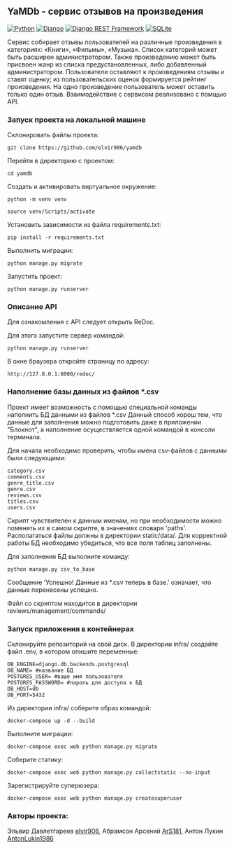 ## YaMDb - сервис отзывов на произведения

[![Python](https://img.shields.io/badge/-Python-464646?style=flat-square&logo=Python)](https://www.python.org/)
[![Django](https://img.shields.io/badge/-Django-464646?style=flat-square&logo=Django)](https://www.djangoproject.com/)
[![Django REST Framework](https://img.shields.io/badge/-Django%20REST%20Framework-464646?style=flat-square&logo=Django%20REST%20Framework)](https://www.django-rest-framework.org/)
[![SQLite](https://img.shields.io/badge/-SQLite-464646?style=flat-square&logo=SQLite)](https://www.sqlite.org/index.html)


Сервис собирает отзывы пользователей на различные произведения в категориях: «Книги», «Фильмы», «Музыка». Список категорий может быть расширен администратором. Также произведению может быть присвоен жанр из списка предустановленных, либо добавленный администратором. Пользователи оставляют к произведениям отзывы и ставят  оценку; из пользовательских оценок формируется рейтинг произведения. На одно произведение пользователь может оставить только один отзыв. Взаимодействие с сервисом реализовано с помщью API.

### Запуск проекта на локальной машине

Склонировать файлы проекта:
```
git clone https://github.com/elvir906/yamdb
```
Перейти в директорию с проектом:
```
cd yamdb
```

Cоздать и активировать виртуальное окружение:
```
python -m venv venv
```
```
source venv/Scripts/activate
```

Установить зависимости из файла requirements.txt:
```
pip install -r requirements.txt
```

Выполнить миграции:
```
python manage.py migrate
```

Запустить проект:
```
python manage.py runserver
```

### Описание API

Для ознакомления с API следует открыть ReDoc.

Для этого запустите сервер командой:
```
python manage.py runserver
```

В окне браузера откройте страницу по адресу:
```
http://127.0.0.1:8000/redoc/
```

### Наполнение базы данных из файлов *.csv

Проект имеет возможность с помощью специальной команды наполнить БД данными из файлов *.csv
Данный способ хорош тем, что данные для заполнения можно подготовить даже в приложении "Блокнот",
а наполнение осуществляется одной командой в консоли терминала.

Для начала необходимо проверить, чтобы имена csv-файлов с данными были следующими:
```
category.csv
comments.csv
genre_title.csv
genre.csv
reviews.csv
titles.csv
users.csv
```

Скрипт чувствителен к данным именам, но при необходимости можно поменять их
в самом скрипте, в значениях словаря 'paths'.
Располагаться файлы должны в директории static/data/.
Для корректной работы БД необходимо убедиться, что все поля таблиц заполнены.

Для заполнения БД выполните команду:
```
python manage.py csv_to_base
```

Сообщение 'Успешно! Данные из *.csv теперь в базе.' означает, что данные перенесены успешно.

Файл со скриптом находится в директории reviews/management/commands/

### Запуск приложения в контейнерах

Склонируйте репозиторий на свой диск. В директории infra/ создайте файл .env, в котором опишите переменные:
```
DB_ENGINE=django.db.backends.postgresql
DB_NAME= #название БД
POSTGRES_USER= #ваше имя пользователя
POSTGRES_PASSWORD= #пароль для доступа к БД
DB_HOST=db
DB_PORT=5432
```

Из директории infra/ соберите образ командой:
```
docker-compose up -d --build
```

Выполните миграции:
```
docker-compose exec web python manage.py migrate
```

Соберите статику:
```
docker-compose exec web python manage.py collectstatic --no-input
```

Зарегистрируйте суперюзера:
```
docker-compose exec web python manage.py createsuperuser
```

### Авторы проекта:

Эльвир Давлетгареев [elvir906](https://github.com/elvir906), Абрамсон Арсений [ArS181](https://github.com/ArS181), Антон Лукин [AntonLukin1986](https://github.com/AntonLukin1986)
